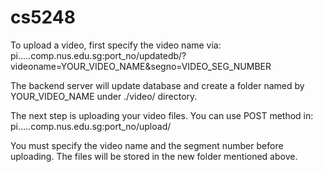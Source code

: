 # cs5248

To upload a video, first specify the video name via:
  pi.....comp.nus.edu.sg:port_no/updatedb/?videoname=YOUR_VIDEO_NAME&segno=VIDEO_SEG_NUMBER

The backend server will update database and create a folder named by YOUR_VIDEO_NAME under ./video/ directory.

The next step is uploading your video files. You can use POST method in:
  pi.....comp.nus.edu.sg:port_no/upload/
  
You must specify the video name and the segment number before uploading. The files will be stored in the new folder mentioned above.
